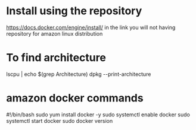 # Install using the repository
https://docs.docker.com/engine/install/
in the link you will not having repository for amazon linux distribution
# To find architecture
lscpu | echo $(grep Architecture)
dpkg --print-architecture 
# amazon docker commands 
#!/bin/bash
sudo yum install docker -y
sudo systemctl enable docker
sudo systemctl start docker
sudo docker version

